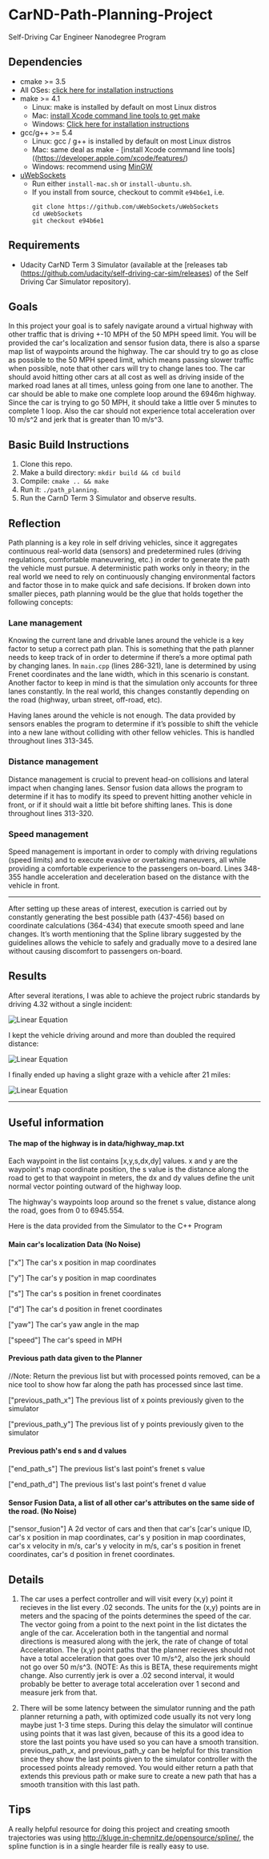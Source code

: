 # CarND-Path-Planning-Project
Self-Driving Car Engineer Nanodegree Program
   
## Dependencies

* cmake >= 3.5
 * All OSes: [click here for installation instructions](https://cmake.org/install/)
* make >= 4.1
  * Linux: make is installed by default on most Linux distros
  * Mac: [install Xcode command line tools to get make](https://developer.apple.com/xcode/features/)
  * Windows: [Click here for installation instructions](http://gnuwin32.sourceforge.net/packages/make.htm)
* gcc/g++ >= 5.4
  * Linux: gcc / g++ is installed by default on most Linux distros
  * Mac: same deal as make - [install Xcode command line tools]((https://developer.apple.com/xcode/features/)
  * Windows: recommend using [MinGW](http://www.mingw.org/)
* [uWebSockets](https://github.com/uWebSockets/uWebSockets)
  * Run either `install-mac.sh` or `install-ubuntu.sh`.
  * If you install from source, checkout to commit `e94b6e1`, i.e.
    ```
    git clone https://github.com/uWebSockets/uWebSockets 
    cd uWebSockets
    git checkout e94b6e1
    ```

## Requirements

* Udacity CarND Term 3 Simulator (available at the [releases tab (https://github.com/udacity/self-driving-car-sim/releases) of the Self Driving Car Simulator repository).

## Goals
In this project your goal is to safely navigate around a virtual highway with other traffic that is driving +-10 MPH of the 50 MPH speed limit. You will be provided the car's localization and sensor fusion data, there is also a sparse map list of waypoints around the highway. The car should try to go as close as possible to the 50 MPH speed limit, which means passing slower traffic when possible, note that other cars will try to change lanes too. The car should avoid hitting other cars at all cost as well as driving inside of the marked road lanes at all times, unless going from one lane to another. The car should be able to make one complete loop around the 6946m highway. Since the car is trying to go 50 MPH, it should take a little over 5 minutes to complete 1 loop. Also the car should not experience total acceleration over 10 m/s^2 and jerk that is greater than 10 m/s^3.

## Basic Build Instructions

1. Clone this repo.
2. Make a build directory: `mkdir build && cd build`
3. Compile: `cmake .. && make`
4. Run it: `./path_planning`.
5. Run the CarnD Term 3 Simulator and observe results.

## Reflection

Path planning is a key role in self driving vehicles, since it aggregates continuous real-world data (sensors) and predetermined rules (driving regulations, comfortable maneuvering, etc.) in order to generate the path the vehicle must pursue. A deterministic path works only in theory; in the real world we need to rely on continuously changing environmental factors and factor those in to make quick and safe decisions. If broken down into smaller pieces, path planning would be the glue that holds together the following concepts:

### Lane management

Knowing the current lane and drivable lanes around the vehicle is a key factor to setup a correct path plan. This is something that the path planner needs to keep track of in order to determine if there’s a more optimal path by changing lanes. In `main.cpp` (lines 286-321), lane is determined by using Frenet coordinates and the lane width, which in this scenario is constant. Another factor to keep in mind is that the simulation only accounts for three lanes constantly. In the real world, this changes constantly depending on the road (highway, urban street, off-road, etc).

Having lanes around the vehicle is not enough. The data provided by sensors enables the program to determine if it’s possible to shift the vehicle into a new lane without colliding with other fellow vehicles. This is handled throughout lines 313-345.

### Distance management

Distance management is crucial to prevent head-on collisions and lateral impact when changing lanes. Sensor fusion data allows the program to determine if it has to modify its speed to prevent hitting another vehicle in front, or if it should wait a little bit before shifting lanes. This is done throughout lines 313-320.

### Speed management

Speed management is important in order to comply with driving regulations (speed limits) and to execute evasive or overtaking maneuvers, all while providing a comfortable experience to the passengers on-board. Lines 348-355 handle acceleration and deceleration based on the distance with the vehicle in front.

---

After setting up these areas of interest, execution is carried out by constantly generating the best possible path (437-456) based on coordinate calculations (364-434) that execute smooth speed and lane changes. It’s worth mentioning that the Spline library suggested by the guidelines allows the vehicle to safely and gradually move to a desired lane without causing discomfort to passengers on-board.

## Results

After several iterations, I was able to achieve the project rubric standards by driving 4.32 without a single incident:

![Linear Equation](https://gtoran.github.io/repository-assets/CarND-Path-Planning-Project/milestone.jpg)

I kept the vehicle driving around and more than doubled the required distance:

![Linear Equation](https://gtoran.github.io/repository-assets/CarND-Path-Planning-Project/milestone-2.jpg)

I finally ended up having a slight graze with a vehicle after 21 miles:

![Linear Equation](https://gtoran.github.io/repository-assets/CarND-Path-Planning-Project/maximum.jpg)

---

## Useful information

#### The map of the highway is in data/highway_map.txt
Each waypoint in the list contains  [x,y,s,dx,dy] values. x and y are the waypoint's map coordinate position, the s value is the distance along the road to get to that waypoint in meters, the dx and dy values define the unit normal vector pointing outward of the highway loop.

The highway's waypoints loop around so the frenet s value, distance along the road, goes from 0 to 6945.554.

Here is the data provided from the Simulator to the C++ Program

#### Main car's localization Data (No Noise)

["x"] The car's x position in map coordinates

["y"] The car's y position in map coordinates

["s"] The car's s position in frenet coordinates

["d"] The car's d position in frenet coordinates

["yaw"] The car's yaw angle in the map

["speed"] The car's speed in MPH

#### Previous path data given to the Planner

//Note: Return the previous list but with processed points removed, can be a nice tool to show how far along
the path has processed since last time. 

["previous_path_x"] The previous list of x points previously given to the simulator

["previous_path_y"] The previous list of y points previously given to the simulator

#### Previous path's end s and d values 

["end_path_s"] The previous list's last point's frenet s value

["end_path_d"] The previous list's last point's frenet d value

#### Sensor Fusion Data, a list of all other car's attributes on the same side of the road. (No Noise)

["sensor_fusion"] A 2d vector of cars and then that car's [car's unique ID, car's x position in map coordinates, car's y position in map coordinates, car's x velocity in m/s, car's y velocity in m/s, car's s position in frenet coordinates, car's d position in frenet coordinates. 

## Details

1. The car uses a perfect controller and will visit every (x,y) point it recieves in the list every .02 seconds. The units for the (x,y) points are in meters and the spacing of the points determines the speed of the car. The vector going from a point to the next point in the list dictates the angle of the car. Acceleration both in the tangential and normal directions is measured along with the jerk, the rate of change of total Acceleration. The (x,y) point paths that the planner recieves should not have a total acceleration that goes over 10 m/s^2, also the jerk should not go over 50 m/s^3. (NOTE: As this is BETA, these requirements might change. Also currently jerk is over a .02 second interval, it would probably be better to average total acceleration over 1 second and measure jerk from that.

2. There will be some latency between the simulator running and the path planner returning a path, with optimized code usually its not very long maybe just 1-3 time steps. During this delay the simulator will continue using points that it was last given, because of this its a good idea to store the last points you have used so you can have a smooth transition. previous_path_x, and previous_path_y can be helpful for this transition since they show the last points given to the simulator controller with the processed points already removed. You would either return a path that extends this previous path or make sure to create a new path that has a smooth transition with this last path.

## Tips

A really helpful resource for doing this project and creating smooth trajectories was using http://kluge.in-chemnitz.de/opensource/spline/, the spline function is in a single hearder file is really easy to use.
